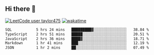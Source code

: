 ## Hi there 👋

[![LeetCode user taylor475](https://img.shields.io/badge/dynamic/json?style=for-the-badge&labelColor=black&color=%23ffa116&label=Solved&query=solvedOverTotal&url=https%3A%2F%2Fleetcode-badge.vercel.app%2Fapi%2Fusers%2Ftaylor475&logo=leetcode&logoColor=yellow)](https://leetcode.com/taylor475/)
[![wakatime](https://wakatime.com/badge/user/8c6aced9-f66a-452f-8802-5d7239ce5c50.svg)](https://wakatime.com/@8c6aced9-f66a-452f-8802-5d7239ce5c50)

<!--START_SECTION:waka-->

```txt
SQL           5 hrs 24 mins   █████████▓░░░░░░░░░░░░░░░   38.84 %
TypeScript    2 hrs 51 mins   █████░░░░░░░░░░░░░░░░░░░░   20.51 %
JavaScript    2 hrs 36 mins   ████▓░░░░░░░░░░░░░░░░░░░░   18.71 %
Markdown      1 hr 41 mins    ███░░░░░░░░░░░░░░░░░░░░░░   12.19 %
JSON          1 hr 2 mins     ██░░░░░░░░░░░░░░░░░░░░░░░   07.49 %
```

<!--END_SECTION:waka-->

<!--
**taylor475/taylor475** is a _special_ repository because its `README.md` (this file) appears on your GitHub profile.

